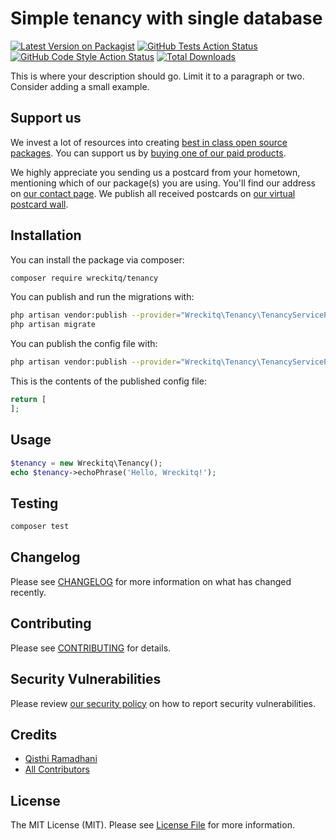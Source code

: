 # Simple tenancy with single database

[![Latest Version on Packagist](https://img.shields.io/packagist/v/wreckitq/tenancy.svg?style=flat-square)](https://packagist.org/packages/wreckitq/tenancy)
[![GitHub Tests Action Status](https://img.shields.io/github/workflow/status/wreckitq/tenancy/run-tests?label=tests)](https://github.com/wreckitq/tenancy/actions?query=workflow%3ATests+branch%3Amaster)
[![GitHub Code Style Action Status](https://img.shields.io/github/workflow/status/wreckitq/tenancy/Check%20&%20fix%20styling?label=code%20style)](https://github.com/wreckitq/tenancy/actions?query=workflow%3A"Check+%26+fix+styling"+branch%3Amaster)
[![Total Downloads](https://img.shields.io/packagist/dt/wreckitq/tenancy.svg?style=flat-square)](https://packagist.org/packages/wreckitq/tenancy)


This is where your description should go. Limit it to a paragraph or two. Consider adding a small example.

## Support us

We invest a lot of resources into creating [best in class open source packages](https://spatie.be/open-source). You can support us by [buying one of our paid products](https://spatie.be/open-source/support-us).

We highly appreciate you sending us a postcard from your hometown, mentioning which of our package(s) you are using. You'll find our address on [our contact page](https://spatie.be/about-us). We publish all received postcards on [our virtual postcard wall](https://spatie.be/open-source/postcards).

## Installation

You can install the package via composer:

```bash
composer require wreckitq/tenancy
```

You can publish and run the migrations with:

```bash
php artisan vendor:publish --provider="Wreckitq\Tenancy\TenancyServiceProvider" --tag="tenancy-migrations"
php artisan migrate
```

You can publish the config file with:
```bash
php artisan vendor:publish --provider="Wreckitq\Tenancy\TenancyServiceProvider" --tag="tenancy-config"
```

This is the contents of the published config file:

```php
return [
];
```

## Usage

```php
$tenancy = new Wreckitq\Tenancy();
echo $tenancy->echoPhrase('Hello, Wreckitq!');
```

## Testing

```bash
composer test
```

## Changelog

Please see [CHANGELOG](CHANGELOG.md) for more information on what has changed recently.

## Contributing

Please see [CONTRIBUTING](.github/CONTRIBUTING.md) for details.

## Security Vulnerabilities

Please review [our security policy](../../security/policy) on how to report security vulnerabilities.

## Credits

- [Qisthi Ramadhani](https://github.com/wreckitq)
- [All Contributors](../../contributors)

## License

The MIT License (MIT). Please see [License File](LICENSE.md) for more information.
